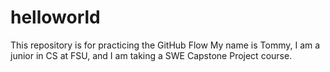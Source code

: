 # helloworld
This repository is for practicing the GitHub Flow
My name is Tommy, I am a junior in CS at FSU, and I am taking a SWE Capstone Project course.
